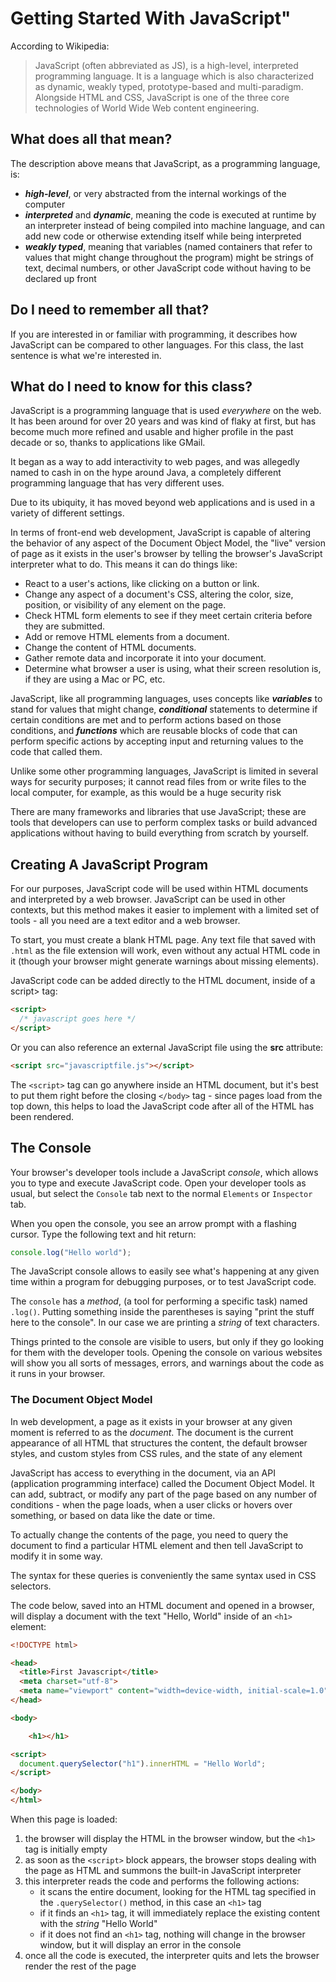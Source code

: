 # Getting Started With JavaScript"

According to Wikipedia:

> JavaScript (often abbreviated as JS), is a high-level, interpreted
> programming language. It is a language which is also characterized as
> dynamic, weakly typed, prototype-based and multi-paradigm. Alongside HTML and
> CSS, JavaScript is one of the three core technologies of World Wide Web
> content engineering. 

## What does all that mean?

The description above means that JavaScript, as a programming language, is:
- ___high-level___, or very abstracted from the internal workings of the computer
- ___interpreted___ and ___dynamic___, meaning the code is executed at runtime by an
  interpreter instead of being compiled into machine language, and can add new
  code or otherwise extending itself while being interpreted
- ___weakly typed___, meaning that variables (named containers that refer to values
  that might change throughout the program) might be strings of text, decimal
  numbers, or other JavaScript code without having to be declared up front


## Do I need to remember all that?

If you are interested in or familiar with programming, it describes how
JavaScript can be compared to other languages. For this class, the last
sentence is what we're interested in.


## What do I need to know for this class?

JavaScript is a programming language that is used _everywhere_ on the web. It
has been around for over 20 years and was kind of flaky at first, but has
become much more refined and usable and higher profile in the past decade or
so, thanks to applications like GMail.

It began as a way to add interactivity to web pages, and was allegedly named to
cash in on the hype around Java, a completely different programming language
that has very different uses.

Due to its ubiquity, it has moved beyond web applications and is used in a
variety of different settings.

In terms of front-end web development, JavaScript is capable of altering the
behavior of any aspect of the Document Object Model, the "live" version of page
as it exists in the user's browser by telling the browser's JavaScript
interpreter what to do. This means it can do things like:

- React to a user's actions, like clicking on a button or link.
- Change any aspect of a document's CSS, altering the color, size, position, or visibility of any element on the page.
- Check HTML form elements to see if they meet certain criteria before they are submitted.
- Add or remove HTML elements from a document.
- Change the content of HTML documents.
- Gather remote data and incorporate it into your document.
- Determine what browser a user is using, what their screen resolution is, if they are using a Mac or PC, etc.

JavaScript, like all programming languages, uses concepts like ___variables___
to stand for values that might change, ___conditional___ statements to
determine if certain conditions are met and to perform actions based on those
conditions, and ___functions___ which are reusable blocks of code that can
perform specific actions by accepting input and returning values to the code
that called them.

Unlike some other programming languages, JavaScript is limited in several ways
for security purposes; it cannot read files from or write files to the local
computer, for example, as this would be a huge security risk 

There are many frameworks and libraries that use JavaScript; these are tools
that developers can use to perform complex tasks or build advanced applications
without having to build everything from scratch by yourself.


## Creating A JavaScript Program

For our purposes, JavaScript code will be used within HTML documents and
interpreted by a web browser. JavaScript can be used in other contexts, but
this method makes it easier to implement with a limited set of tools - all you
need are a text editor and a web browser.

To start, you must create a blank HTML page. Any text file that saved with
`.html` as the file extension will work, even without any actual HTML code in it
(though your browser might generate warnings about missing elements). 

JavaScript code can be added directly to the HTML document, inside of a
script&gt; tag:

```html
<script>
  /* javascript goes here */
</script>
```


Or you can also reference an external JavaScript file using the __src__ attribute:

```html
<script src="javascriptfile.js"></script> 
```


The `<script>` tag can go anywhere inside an HTML document, but it's best to
put them right before the closing `</body>` tag - since pages load from the top
down, this helps to load the JavaScript code after all of the HTML has been
rendered.



## The Console

Your browser's developer tools include a JavaScript _console_, which allows you
to type and execute JavaScript code. Open your developer tools as usual, but
select the `Console` tab next to the normal `Elements` or `Inspector` tab.

When you open the console, you see an arrow prompt with a flashing cursor. Type
the following text and hit return:

```js
console.log("Hello world");
```

The JavaScript console allows to easily see what's happening at any given time within a
program for debugging purposes, or to test JavaScript code. 


The `console` has a _method_, (a tool for performing a specific task) named
`.log()`.  Putting something inside the parentheses is saying "print the stuff
here to the console". In our case we are printing a _string_ of text
characters.

Things printed to the console are visible to users, but only if they go looking
for them with the developer tools. Opening the console on various websites will
  show you all sorts of messages, errors, and warnings about the code as it
  runs in your browser.



### The Document Object Model

In web development, a page as it exists in your browser at any given moment is
referred to as the _document_. The document is the current appearance of all
HTML that structures the content, the default browser styles, and custom styles
from CSS rules, and the state of any element  

JavaScript has access to everything in the document, via an API (application
programming interface) called the Document Object Model. It can add, subtract,
or modify any part of the page based on any number of conditions - when the
page loads, when a user clicks or hovers over something, or based on data like
the date or time.

To actually change the contents of the page, you need to query the document to
find a particular HTML element and then tell JavaScript to modify it in some way.

The syntax for these queries is conveniently the same syntax used in CSS selectors.

The code below, saved into an HTML document and opened in a browser, will display a document
with the text "Hello, World" inside of an `<h1>` element:


```html
<!DOCTYPE html>

<head>
  <title>First Javascript</title>
  <meta charset="utf-8">
  <meta name="viewport" content="width=device-width, initial-scale=1.0">
</head>

<body>

	<h1></h1>

<script>
  document.querySelector("h1").innerHTML = "Hello World";
</script>	

</body>
</html>
```

When this page is loaded: 

1. the browser will display the HTML in the browser window, but the `<h1>` tag is initially empty
2. as soon as the `<script>` block appears, the browser stops dealing with the page as HTML and summons the built-in JavaScript interpreter
3. this interpreter reads the code and performs the following actions:
    - it scans the entire document, looking for the HTML tag specified in the `.querySelector()` method, in this case an `<h1>` tag
    - if it finds an `<h1>` tag, it will immediately replace the existing content with the _string_ "Hello World"
    - if it does not find an `<h1>` tag, nothing will change in the browser window, but it will display an error in the console
4. once all the code is executed, the interpreter quits and lets the browser render the rest of the page








